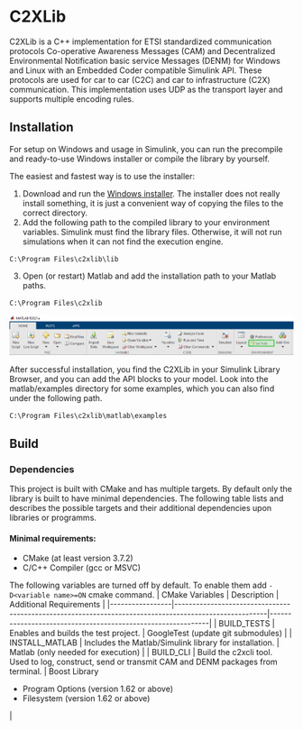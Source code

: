 # C2XLib

C2XLib is a C++ implementation for ETSI standardized communication protocols Co-operative Awareness Messages (CAM) and Decentralized Environmental Notification basic service Messages (DENM) for Windows and Linux with an Embedded Coder compatible Simulink API. These protocols are used for car to car (C2C) and car to infrastructure (C2X) communication. This implementation uses UDP as the transport layer and supports multiple encoding rules.

## Installation
For setup on Windows and usage in Simulink, you can run the precompile and ready-to-use Windows installer or compile the library by yourself.

The easiest and fastest way is to use the installer:
1. Download and run the [Windows installer](C2XLib-0.1.0-win64.msi). The installer does not really install something, it is just a convenient way of copying the files to the correct directory.
2. Add the following path to the compiled library to your environment variables. Simulink must find the library files. Otherwise, it will not run simulations when it can not find the execution engine.
```
C:\Program Files\c2xlib\lib
```
3. Open (or restart) Matlab and add the installation path to your Matlab paths.
```
C:\Program Files\c2xlib
```
![Matlab Set Path](doc/images/Matlab_Set-Path.jpg)

After successful installation, you find the C2XLib in your Simulink Library Browser, and you can add the API blocks to your model. Look into the matlab/examples directory for some examples, which you can also find under the following path.
```
C:\Program Files\c2xlib\matlab\examples
```

<!--## Matlab/Simulink Codegeneration-->

## Build

### Dependencies
This project is built with CMake and has multiple targets. By default only the library is built to have minimal dependencies. The following table lists and describes the possible targets and their additional dependencies upon libraries or programms.

#### Minimal requirements:
<ul>
    <li> CMake (at least version 3.7.2)
    <li> C/C++ Compiler (gcc or MSVC)
</ul>

The following variables are turned off by default. To enable them add `-D<variable name>=ON` cmake command.
| CMake Variables | Description                                                                                           | Additional Requirements                                     |
|-----------------|-------------------------------------------------------------------------------------------------------|-------------------------------------------------------------|
| BUILD_TESTS     | Enables and builds the test project.                                                                  | GoogleTest (update git submodules)                          |
| INSTALL_MATLAB  | Includes the Matlab/Simulink library for installation.                                                | Matlab (only needed for execution)                          |
| BUILD_CLI       | Build the c2xcli tool. Used to log, construct, send or transmit CAM and DENM packages from terminal.  | Boost Library <ul> <li>Program Options (version 1.62 or above)<li>Filesystem (version 1.62 or above)</ul> |